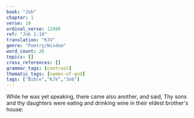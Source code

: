```yaml
---
book: "Job"
chapter: 1
verse: 18
ordinal_verse: 12888
ref: "Job 1:18"
translation: "KJV"
genre: "Poetry/Wisdom"
word_count: 26
topics: []
cross_references: []
grammar_tags: [contrast]
thematic_tags: [names-of-god]
tags: ["Bible","KJV","Job"]
---
```

While he was yet speaking, there came also another, and said, Thy sons and thy daughters were eating and drinking wine in their eldest brother's house:

